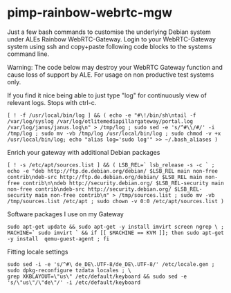 # pimp-rainbow-webrtc-mgw
Just a few bash commands to customise the underlying Debian system under ALEs Rainbow WebRTC-Gateway. Login to your WebRTC-Gateway system using ssh and copy+paste following code blocks  to the systems command line.

Warning: The code below may destroy your WebRTC Gateway function and cause loss of support by ALE. For usage on non productive test systems only.

If you find it nice being able to just type "log" for continuously view of relevant logs. Stops with ctrl-c.
```
[ ! -f /usr/local/bin/log ] && ( echo -e "#\!/bin/sh\ntail -f /var/log/syslog /var/log/otlitemediapillargateway/portal.log /var/log/janus/janus.log\n" > /tmp/log ; sudo sed -e 's/^#\\/#/' -i /tmp/log ; sudo mv -vb /tmp/log /usr/local/bin/log ; sudo chmod -v +x /usr/local/bin/log; echo "alias log='sudo log'" >> ~/.bash_aliases )
```

Enrich your gateway with additional Debian packages 
```
[ ! -s /etc/apt/sources.list ] && ( LSB_REL=` lsb_release -s -c ` ; echo -e "deb http://ftp.de.debian.org/debian/ $LSB_REL main non-free contrib\ndeb-src http://ftp.de.debian.org/debian/ $LSB_REL main non-free contrib\n\ndeb http://security.debian.org/ $LSB_REL-security main non-free contrib\ndeb-src http://security.debian.org/ $LSB_REL-security main non-free contrib\n" > /tmp/sources.list ; sudo mv -vb /tmp/sources.list /etc/apt ; sudo chown -v 0:0 /etc/apt/sources.list )
```

Software packages I use on my Gateway
```
sudo apt-get update && sudo apt-get -y install imvirt screen ngrep \ ;
MACHINE=` sudo imvirt ` && if [[ $MACHINE == KVM ]]; then sudo apt-get -y install  qemu-guest-agent ; fi
```

Fitting locale settings
```
sudo sed -i -e 's/^#\ de_DE\.UTF-8/de_DE\.UTF-8/' /etc/locale.gen ; sudo dpkg-reconfigure tzdata locales ; \
grep XKBLAYOUT=\"us\" /etc/default/keyboard && sudo sed -e 's/\"us\"/\"de\"/' -i /etc/default/keyboard
```
